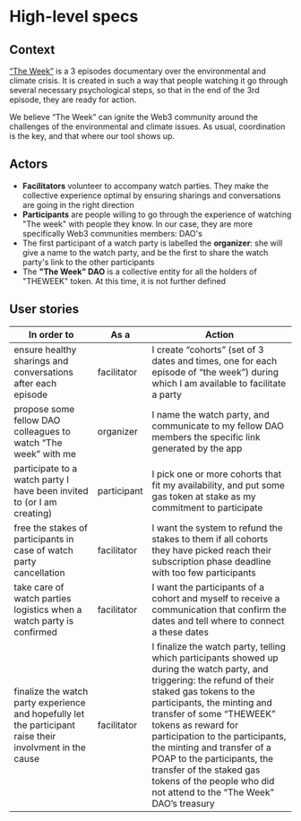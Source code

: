 # High-level specs
## Context
[“The Week”](https://theweek-prototype.weebly.com/) is a 3 episodes documentary over the environmental and climate crisis.
It is created in such a way that people watching it go through several necessary psychological steps, so that in the end of the 3rd episode, they are ready for action.

We believe “The Week” can ignite the Web3 community around the challenges of the environmental and climate issues. As usual, coordination is the key, and that where our tool shows up.
## Actors
-  **Facilitators** volunteer to accompany watch parties. They make the collective experience optimal by ensuring sharings and conversations are going in the right direction
- **Participants** are people willing to go through the experience of watching "The week" with people they know. In our case, they are more specifically Web3 communities members: DAO's
- The first participant of a watch party is labelled the **organizer**: she will give a name to the watch party, and be the first to share the watch party's link to the other participants
- The **"The Week" DAO** is a collective entity for all the holders of "THEWEEK" token. At this time, it is not further defined
## User stories

| In order to | As a | Action |
| ----------- | ----------- | --- |
| ensure healthy sharings and conversations after each episode | facilitator | I create “cohorts” (set of 3 dates and times, one for each episode of “the week”) during which I am available to facilitate a party |
|  propose some fellow DAO colleagues to watch “The week” with me | organizer | I name the watch party, and communicate to my fellow DAO members the specific link generated by the app |
| participate to a watch party I have been invited to (or I am creating) | participant | I pick one or more cohorts that fit my availability, and put some gas token at stake as my commitment to participate |
| free the stakes of participants in case of watch party cancellation | facilitator | I want the system to refund the stakes to them if all cohorts they have picked reach their subscription phase deadline with too few participants|
| take care of watch parties logistics when a watch party is confirmed | facilitator | I want the participants of a cohort and myself to receive a communication that confirm the dates and tell where to connect a these dates |
| finalize the watch party experience and hopefully let the participant raise their involvment in the cause| facilitator | I finalize the watch party, telling which participants showed up during the watch party, and triggering: the refund of their staked gas tokens to the participants, the minting and transfer of some “THEWEEK” tokens as reward for participation to the participants, the minting and transfer of a POAP to the participants, the transfer of the staked gas tokens of the people who did not attend to the “The Week” DAO’s treasury |